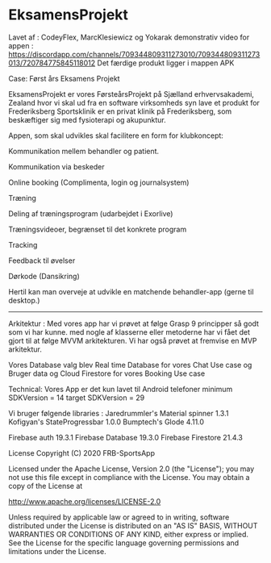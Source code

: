 # EksamensProjekt
Lavet af : CodeyFlex, MarcKlesiewicz og Yokarak
demonstrativ video for appen : https://discordapp.com/channels/709344809311273010/709344809311273013/720784775845118012
Det færdige produkt ligger i mappen APK

Case: 
Først års Eksamens Projekt

EksamensProjekt er vores FørsteårsProjekt på Sjælland erhvervsakademi, Zealand
hvor vi skal ud fra en software virksomheds syn lave et produkt for Frederiksberg Sportsklinik er en privat klinik på Frederiksberg, som beskæftiger sig med fysioterapi og akupunktur.

Appen, som skal udvikles skal facilitere en form for klubkoncept:

Kommunikation mellem behandler og patient.

Kommunikation via beskeder

Online booking (Complimenta, login og journalsystem)

Træning

Deling af træningsprogram (udarbejdet i Exorlive)

Træningsvideoer, begrænset til det konkrete program

Tracking

Feedback til øvelser

Dørkode (Dansikring)

Hertil kan man overveje at udvikle en matchende behandler-app (gerne til desktop.)

--------------------------------------------------------------------------------------------------------------------------------------
Arkitektur :
Med vores app har vi prøvet at følge Grasp 9 principper så godt som vi har kunne.
med nogle af klasserne eller metoderne har vi fået det gjort til at følge MVVM arkitekturen.
Vi har også prøvet at fremvise en MVP arkitektur.

Vores Database valg blev Real time Database for vores Chat Use case og Bruger data
og Cloud Firestore for vores Booking Use case

Technical: 
Vores App er det kun lavet til Android telefoner
minimum SDKVersion = 14
target SDKVersion = 29

Vi bruger følgende libraries : 
Jaredrummler's Material spinner 1.3.1
Kofigyan's StateProgressbar 1.0.0
Bumptech's Glode 4.11.0

Firebase auth 19.3.1
Firebase Database 19.3.0
Firebase Firestore 21.4.3

License
Copyright (C) 2020 FRB-SportsApp

Licensed under the Apache License, Version 2.0 (the "License");
you may not use this file except in compliance with the License.
You may obtain a copy of the License at

   http://www.apache.org/licenses/LICENSE-2.0

Unless required by applicable law or agreed to in writing, software
distributed under the License is distributed on an "AS IS" BASIS,
WITHOUT WARRANTIES OR CONDITIONS OF ANY KIND, either express or implied.
See the License for the specific language governing permissions and
limitations under the License.
